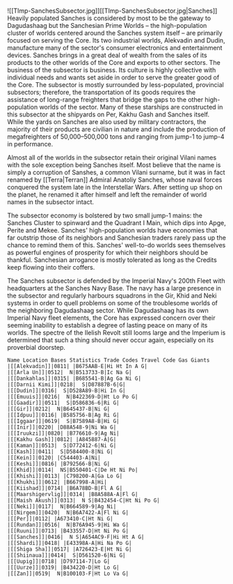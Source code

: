 ![[TImp-SanchesSubsector.jpg]][[TImp-SanchesSubsector.jpg|Sanches]]
Heavily populated Sanches is considered by most to be the gateway to Dagudashaag but the Sanchesian Prime Worlds – the high-population cluster of worlds centered around the Sanches system itself – are primarily focused on serving the Core. Its two industrial worlds, Alekvadin and Dudin, manufacture many of the sector's consumer electronics and entertainment devices. Sanches brings in a great deal of wealth from the sales of its products to the other worlds of the Core and exports to other sectors. The business of the subsector is business. Its culture is highly collective with individual needs and wants set aside in order to serve the greater good of the Core. The subsector is mostly surrounded by less-populated, provincial subsectors; therefore, the transportation of its goods requires the assistance of long-range freighters that bridge the gaps to the other high-population worlds of the sector. Many of these starships are constructed in this subsector at the shipyards on Per, Kakhu Gash and Sanches itself. While the yards on Sanches are also used by military contractors, the majority of their products are civilian in nature and include the production of megafreighters of 50,000–500,000 tons and ranging from jump-1 to jump-4 in performance.

Almost all of the worlds in the subsector retain their original Vilani names with the sole exception being Sanches itself. Most believe that the name is simply a corruption of Sanshes, a common Vilani surname, but it was in fact renamed by [[Terra|Terran]] Admiral Anatoliy Sanches, whose naval forces conquered the system late in the Interstellar Wars. After setting up shop on the planet, he renamed it after himself and left the remainder of world names in the subsector intact.

The subsector economy is bolstered by two small jump-1 mains: the Sanches Cluster to spinward and the Quadrant I Main, which dips into Apge, Perite and Mekee. Sanches' high-population worlds have economies that far outstrip those of its neighbors and Sanchesian traders rarely pass up the chance to remind them of this. Sanches' well-to-do worlds sees themselves as powerful engines of prosperity for which their neighbors should be thankful. Sanchesian arrogance is mostly tolerated as long as the Credits keep flowing into their coffers.

The Sanches subsector is defended by the Imperial Navy's 200th Fleet with headquarters at the Sanches Navy Base. The navy has a large presence in the subsector and regularly harbours squadrons in the Gir, Khid and Neki systems in order to quell problems on some of the troublesome worlds of the neighboring Dagudashaag sector. While Dagudashaag has its own Imperial Navy fleet elements, the Core has expressed concern over their seeming inability to establish a degree of lasting peace on many of its worlds. The spectre of the Ilelish Revolt still looms large and the Imperium is determined that such a thing should never occur again, especially on its proverbial doorstep.

```
Name Location Bases Statistics Trade Codes Travel Code Gas Giants
|[[Alekvadin]]|0811| |B675AAB-E|Hi Ht In A G|
|[[Arla Un]]|0512|  N|B513733-B|Ic Na G|
|[[Dankahlas]]|0315| |B685541-B|Ag Ga Ni G|
|[[Darnii Kimi]]|0218|  S|D87887B-6|G|
|[[Dudin]]|0316|  S|D528A89-B|Hi In G|
|[[Emuuis]]|0216|  N|B422369-D|Ht Lo Po G|
|[[Gaadir]]|0511|  S|D586836-6|Ri G|
|[[Gir]]|0212|  N|B645437-B|Ni G|
|[[Idpuu]]|0116| |B585756-B|Ag Ri G|
|[[Iggaar]]|0619|  S|B7589A8-B|Hi G|
|[[Inir]]|0220| |D88A548-9|Ni Wa G|
|[[Iruukzi]]|0820| |B776610-9|Ag Ni|
|[[Kakhu Gash]]|0812| |A845887-A|G|
|[[Kaman]]|0513|  S|D772412-6|Ni G|
|[[Kash]]|0411|  S|D584400-8|Ni G|
|[[Kein]]|0120| |C544403-A|Ni|
|[[Keshi]]|0816| |B792566-B|Ni G|
|[[Khid]]|0114|  NS|B550401-C|De Ht Ni Po|
|[[Khishi]]|0113| |C798200-A|Ga Lo G|
|[[Khukhi]]|0612| |B667998-A|Hi|
|[[Kiishad]]|0714| |B6A78BD-B|Fl A G|
|[[Maarshigervlig]]|0314| |B8A588A-A|Fl G|
|[[Maish Akush]]|0313|  N S|B432454-C|Ht Ni Po G|
|[[Neki]]|0117|  N|B664589-9|Ag Ni|
|[[Nirgem]]|0420|  N|B6A7422-A|Fl Ni G|
|[[Per]]|0112| |A673410-C|Ht Ni G|
|[[Rundan]]|0516|  N|B76A945-9|Hi Wa G|
|[[Ruuni]]|0713| |B433557-D|Ht Ni Po G|
|[[Sanches]]|0416|  N S|A654AC9-F|Hi Ht A G|
|[[Shardi]]|0418| |E43398A-A|Hi Na Po G|
|[[Shiga Sha]]|0517| |A726423-E|Ht Ni G|
|[[Shiinaua]]|0414|  S|D561520-6|Ni G|
|[[Uupig]]|0718| |D797114-7|Lo G|
|[[Uurze]]|0319| |B434220-D|Ht Lo G|
|[[Zan]]|0519|  N|B100103-F|Ht Lo Va G|
